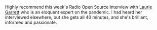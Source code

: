Highly recommend this week's Radio Open Source interview with <a href="https://radioopensource.org/the-pandemics-path/">Laurie Garrett</a> who is an eloquent expert on the pandemic. I had heard her interviewed elsewhere, but she gets all 40 minutes, and she's brilliant, informed and passionate. 
